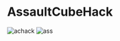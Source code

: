 # AssaultCubeHack
![achack](https://user-images.githubusercontent.com/32415358/54090328-70609f00-43b6-11e9-9217-1b12a5ae1728.PNG)
![ass](https://user-images.githubusercontent.com/32415358/54090329-70f93580-43b6-11e9-8178-df6f17329012.png)
